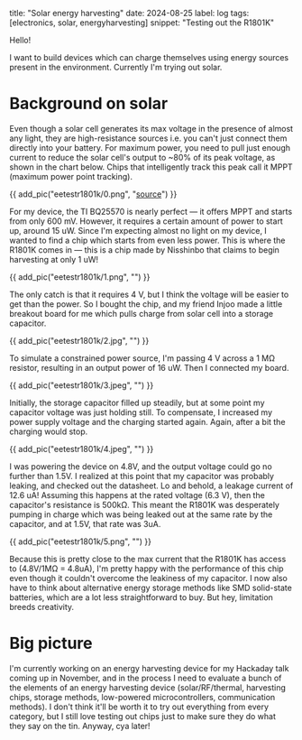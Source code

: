 title: "Solar energy harvesting"
date: 2024-08-25
label: log
tags: [electronics, solar, energyharvesting]
snippet: "Testing out the R1801K"

Hello!

I want to build devices which can charge themselves using energy sources present in the environment. Currently I'm trying out solar.

# Background on solar

Even though a solar cell generates its max voltage in the presence of almost any light, they are high-resistance sources i.e. you can't just connect them directly into your battery. For maximum power, you need to pull just enough current to reduce the solar cell's output to ~80% of its peak voltage, as shown in the chart below. Chips that intelligently track this peak call it MPPT (maximum power point tracking). 

{{ add_pic("eetestr1801k/0.png", "[source](https://www.atonometrics.com/applications/what-is-a-pv-module-iv-curve/)") }}

For my device, the TI BQ25570 is nearly perfect — it offers MPPT and starts from only 600 mV. However, it requires a certain amount of power to start up, around 15 uW. Since I'm expecting almost no light on my device, I wanted to find a chip which starts from even less power. This is where the R1801K comes in — this is a chip made by Nisshinbo that claims to begin harvesting at only 1 uW!

{{ add_pic("eetestr1801k/1.png", "") }}

The only catch is that it requires 4 V, but I think the voltage will be easier to get than the power. So I bought the chip, and my friend Injoo made a little breakout board for me which pulls charge from solar cell into a storage capacitor. 

{{ add_pic("eetestr1801k/2.jpg", "") }}

To simulate a constrained power source, I'm passing 4 V across a 1 MΩ resistor, resulting in an output power of 16 uW. Then I connected my board.

{{ add_pic("eetestr1801k/3.jpeg", "") }}

Initially, the storage capacitor filled up steadily, but at some point my capacitor voltage was just holding still. To compensate, I increased my power supply voltage and the charging started again. Again, after a bit the charging would stop. 

{{ add_pic("eetestr1801k/4.jpeg", "") }}

I was powering the device on 4.8V, and the output voltage could go no further than 1.5V. I realized at this point that my capacitor was probably leaking, and checked out the datasheet. Lo and behold, a leakage current of 12.6 uA! Assuming this happens at the rated voltage (6.3 V), then the capacitor's resistance is 500kΩ. This meant the R1801K was desperately pumping in charge which was being leaked out at the same rate by the capacitor, and at 1.5V, that rate was 3uA. 

{{ add_pic("eetestr1801k/5.png", "") }}

Because this is pretty close to the max current that the R1801K has access to (4.8V/1MΩ = 4.8uA), I'm pretty happy with the performance of this chip even though it couldn't overcome the leakiness of my capacitor. I now also have to think about alternative energy storage methods like SMD solid-state batteries, which are a lot less straightforward to buy. But hey, limitation breeds creativity. 

# Big picture

I'm currently working on an energy harvesting device for my Hackaday talk coming up in November, and in the process I need to evaluate a bunch of the elements of an energy harvesting device (solar/RF/thermal, harvesting chips, storage methods, low-powered microcontrollers, communication methods). I don't think it'll be worth it to try out everything from every category, but I still love testing out chips just to make sure they do what they say on the tin. Anyway, cya later!

